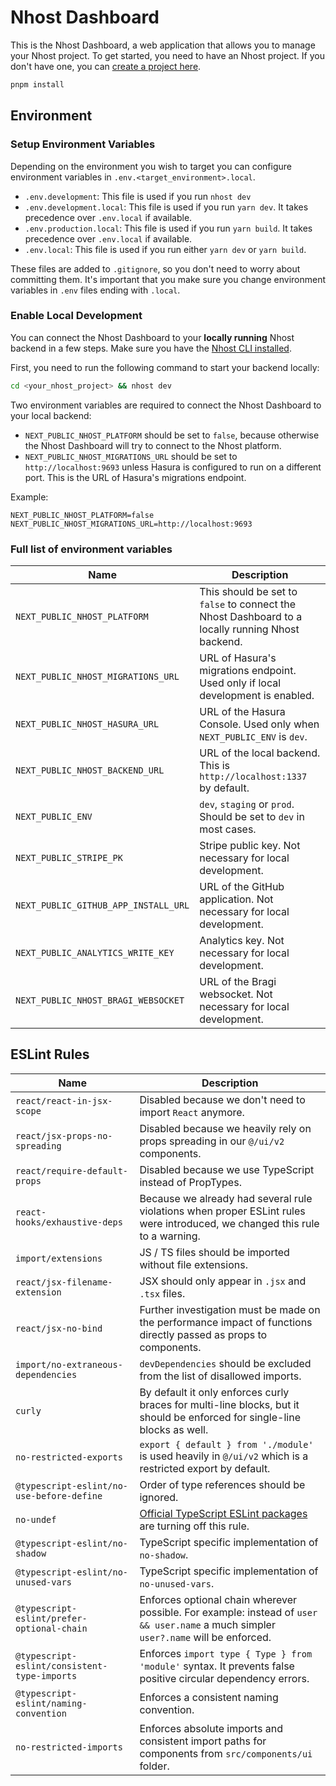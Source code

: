 # Nhost Dashboard

This is the Nhost Dashboard, a web application that allows you to manage your Nhost project.
To get started, you need to have an Nhost project. If you don't have one, you can [create a project here](https://app.nhost.io).

```bash
pnpm install
```

## Environment

### Setup Environment Variables

Depending on the environment you wish to target you can configure environment variables in `.env.<target_environment>.local`.

- `.env.development`: This file is used if you run `nhost dev`
- `.env.development.local`: This file is used if you run `yarn dev`. It takes precedence over `.env.local` if available.
- `.env.production.local`: This file is used if you run `yarn build`. It takes precedence over `.env.local` if available.
- `.env.local`: This file is used if you run either `yarn dev` or `yarn build`.

These files are added to `.gitignore`, so you don't need to worry about committing them. It's important that you make sure you change environment variables in `.env` files ending with `.local`.

### Enable Local Development

You can connect the Nhost Dashboard to your **locally running** Nhost backend in a few steps. Make sure you have the [Nhost CLI installed](https://docs.nhost.io/platform/cli#installation).

First, you need to run the following command to start your backend locally:

```bash
cd <your_nhost_project> && nhost dev
```

Two environment variables are required to connect the Nhost Dashboard to your local backend:

- `NEXT_PUBLIC_NHOST_PLATFORM` should be set to `false`, because otherwise the Nhost Dashboard will try to connect to the Nhost platform.
- `NEXT_PUBLIC_NHOST_MIGRATIONS_URL` should be set to `http://localhost:9693` unless Hasura is configured to run on a different port. This is the URL of Hasura's migrations endpoint.

Example:

```
NEXT_PUBLIC_NHOST_PLATFORM=false
NEXT_PUBLIC_NHOST_MIGRATIONS_URL=http://localhost:9693
```

### Full list of environment variables

| Name                                 | Description                                                                                      |
| ------------------------------------ | ------------------------------------------------------------------------------------------------ |
| `NEXT_PUBLIC_NHOST_PLATFORM`         | This should be set to `false` to connect the Nhost Dashboard to a locally running Nhost backend. |
| `NEXT_PUBLIC_NHOST_MIGRATIONS_URL`   | URL of Hasura's migrations endpoint. Used only if local development is enabled.                  |
| `NEXT_PUBLIC_NHOST_HASURA_URL`       | URL of the Hasura Console. Used only when `NEXT_PUBLIC_ENV` is `dev`.                            |
| `NEXT_PUBLIC_NHOST_BACKEND_URL`      | URL of the local backend. This is `http://localhost:1337` by default.                            |
| `NEXT_PUBLIC_ENV`                    | `dev`, `staging` or `prod`. Should be set to `dev` in most cases.                                |
| `NEXT_PUBLIC_STRIPE_PK`              | Stripe public key. Not necessary for local development.                                          |
| `NEXT_PUBLIC_GITHUB_APP_INSTALL_URL` | URL of the GitHub application. Not necessary for local development.                              |
| `NEXT_PUBLIC_ANALYTICS_WRITE_KEY`    | Analytics key. Not necessary for local development.                                              |
| `NEXT_PUBLIC_NHOST_BRAGI_WEBSOCKET`  | URL of the Bragi websocket. Not necessary for local development.                                 |

## ESLint Rules

| Name                                         | Description                                                                                                                                                  |
| -------------------------------------------- | ------------------------------------------------------------------------------------------------------------------------------------------------------------ |
| `react/react-in-jsx-scope`                   | Disabled because we don't need to import `React` anymore.                                                                                                    |
| `react/jsx-props-no-spreading`               | Disabled because we heavily rely on props spreading in our `@/ui/v2` components.                                                                             |
| `react/require-default-props`                | Disabled because we use TypeScript instead of PropTypes.                                                                                                     |
| `react-hooks/exhaustive-deps`                | Because we already had several rule violations when proper ESLint rules were introduced, we changed this rule to a warning.                                  |
| `import/extensions`                          | JS / TS files should be imported without file extensions.                                                                                                    |
| `react/jsx-filename-extension`               | JSX should only appear in `.jsx` and `.tsx` files.                                                                                                           |
| `react/jsx-no-bind`                          | Further investigation must be made on the performance impact of functions directly passed as props to components.                                            |
| `import/no-extraneous-dependencies`          | `devDependencies` should be excluded from the list of disallowed imports.                                                                                    |
| `curly`                                      | By default it only enforces curly braces for multi-line blocks, but it should be enforced for single-line blocks as well.                                    |
| `no-restricted-exports`                      | `export { default } from './module'` is used heavily in `@/ui/v2` which is a restricted export by default.                                                   |
| `@typescript-eslint/no-use-before-define`    | Order of type references should be ignored.                                                                                                                  |
| `no-undef`                                   | [Official TypeScript ESLint packages](https://github.com/typescript-eslint/typescript-eslint/issues/4671#issuecomment-1065948494) are turning off this rule. |
| `@typescript-eslint/no-shadow`               | TypeScript specific implementation of `no-shadow`.                                                                                                           |
| `@typescript-eslint/no-unused-vars`          | TypeScript specific implementation of `no-unused-vars`.                                                                                                      |
| `@typescript-eslint/prefer-optional-chain`   | Enforces optional chain wherever possible. For example: instead of `user && user.name` a much simpler `user?.name` will be enforced.                         |
| `@typescript-eslint/consistent-type-imports` | Enforces `import type { Type } from 'module'` syntax. It prevents false positive circular dependency errors.                                                 |
| `@typescript-eslint/naming-convention`       | Enforces a consistent naming convention.                                                                                                                     |
| `no-restricted-imports`                      | Enforces absolute imports and consistent import paths for components from `src/components/ui` folder.                                                        |
